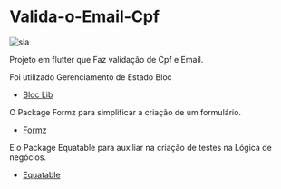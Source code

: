 # Valida-o-Email-Cpf

![sla](https://user-images.githubusercontent.com/60429513/138467407-a5352c3c-ac5d-4a6f-ae34-fafbcdffd7c8.gif)

Projeto em flutter que Faz validação de Cpf e Email.

Foi utilizado Gerenciamento de Estado Bloc 
- [Bloc Lib](https://bloclibrary.dev/#/)

O Package Formz para simplificar a criação de um formulário.
- [Formz](https://pub.dev/packages/formz)

E o Package Equatable para auxiliar na criação de testes na Lógica de negócios.
- [Equatable](https://pub.dev/packages/equatable)


